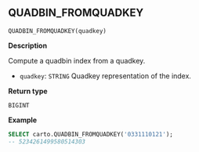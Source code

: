 ## QUADBIN_FROMQUADKEY

```sql:signature
QUADBIN_FROMQUADKEY(quadkey)
```

**Description**

Compute a quadbin index from a quadkey.

* `quadkey`: `STRING` Quadkey representation of the index.

**Return type**

`BIGINT`

**Example**

```sql
SELECT carto.QUADBIN_FROMQUADKEY('0331110121');
-- 5234261499580514303
```

